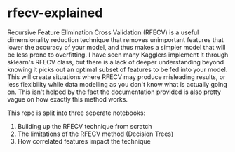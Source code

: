 # rfecv-explained
Recursive Feature Elimination Cross Validation (RFECV) is a useful dimensionality reduction technique that removes unimportant features that lower the accuracy of your model, and thus makes a simpler model that will be less prone to overfitting. I have seen many Kagglers implement it through sklearn's RFECV class, but there is a lack of deeper understanding beyond knowing it picks out an optimal subset of features to be fed into your model. This will create situations where RFECV may produce misleading results, or less flexibility while data modelling as you don't know what is actually going on. This isn't helped by the fact the documentation provided is also pretty vague on how exactly this method works.

This repo is split into three seperate notebooks:

1. Building up the RFECV technique from scratch
2. The limitations of the RFECV method (Decision Trees)
3. How correlated features impact the technique
